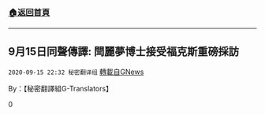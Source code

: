 ###  [:house:返回首頁](https://github.com/ourhimalayas/txt)
---

## 9月15日同聲傳譯: 閆麗夢博士接受福克斯重磅採訪
`2020-09-15 22:32 秘密翻译组` [轉載自GNews](https://gnews.org/zh-hant/359621/)

By：【秘密翻譯組G-Translators】

0
